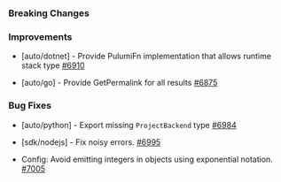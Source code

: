 ### Breaking Changes



### Improvements

- [auto/dotnet] - Provide PulumiFn implementation that allows runtime stack type
  [#6910](https://github.com/pulumi/pulumi/pull/6910)

- [auto/go] - Provide GetPermalink for all results
  [#6875](https://github.com/pulumi/pulumi/pull/6875)
  
### Bug Fixes

 - [auto/python] - Export missing `ProjectBackend` type
   [#6984](https://github.com/pulumi/pulumi/pull/6984)

 - [sdk/nodejs] - Fix noisy errors.
   [#6995](https://github.com/pulumi/pulumi/pull/6995)

 - Config: Avoid emitting integers in objects using exponential notation.
   [#7005](https://github.com/pulumi/pulumi/pull/7005)
